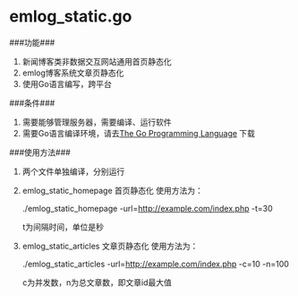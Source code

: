 emlog_static.go
====================
###功能###
1. 新闻博客类非数据交互网站通用首页静态化
2. emlog博客系统文章页静态化
3. 使用Go语言编写，跨平台

###条件###
1. 需要能够管理服务器，需要编译、运行软件
2. 需要Go语言编译环境，请去[The Go Programming Language](http://golang.org/) 下载

###使用方法###
1. 两个文件单独编译，分别运行
2. emlog_static_homepage 首页静态化 使用方法为：    
    
    
    ./emlog_static_homepage -url=http://example.com/index.php -t=30    
    
    t为间隔时间，单位是秒    

3. emlog_static_articles 文章页静态化 使用方法为：    
    
    
    ./emlog_static_articles -url=http://example.com/index.php -c=10 -n=100    
    
    c为并发数，n为总文章数，即文章id最大值    
